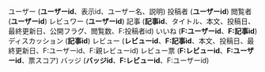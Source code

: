 ユーザー (**ユーザーid**、表示id、ユーザー名、説明)
    投稿者 (**ユーザーid**)
    閲覧者 (**ユーザーid**)
    レビュワー (**ユーザーid**)
記事 (**記事id**、タイトル、本文、投稿日、最終更新日、公開フラグ、閲覧数、F:投稿者id)
いいね (**F:ユーザーid**、**F:記事id**)
ディスカッション (**記事id**)
レビュー (**レビューid**、**F:記事id**、本文、投稿日、最終更新日、F:ユーザーid、F:親レビューid)
レビュー票 (**F:レビューid**、**F:ユーザーid**、票スコア)
バッジ (**バッジid**、**F:レビューid**、F:ユーザーid)
